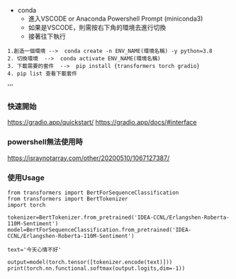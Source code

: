 - conda
  - 進入VSCODE or Anaconda Powershell Prompt (miniconda3)
  - 如果是VSCODE，則需按右下角的環境去進行切換
  - 接著往下執行
```
1.創造一個環境 -->  conda create -n ENV_NAME(環境名稱) -y python=3.8  
2. 切換環境  -->  conda activate ENV_NAME(環境名稱) 
3. 下載需要的套件  -->  pip install {transformers torch gradio}
4. pip list 查看下載套件
```
'''
### 快速開始
https://gradio.app/quickstart/
https://gradio.app/docs/#interface
### powershell無法使用時
https://israynotarray.com/other/20200510/1067127387/
### 使用Usage
```
from transformers import BertForSequenceClassification
from transformers import BertTokenizer
import torch

tokenizer=BertTokenizer.from_pretrained('IDEA-CCNL/Erlangshen-Roberta-110M-Sentiment')
model=BertForSequenceClassification.from_pretrained('IDEA-CCNL/Erlangshen-Roberta-110M-Sentiment')

text='今天心情不好'

output=model(torch.tensor([tokenizer.encode(text)]))
print(torch.nn.functional.softmax(output.logits,dim=-1))
```
